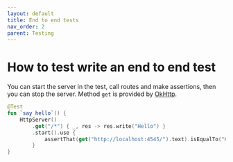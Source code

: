 ```yaml
---
layout: default
title: End to end tests
nav_order: 2
parent: Testing
---
```


# How to test write an end to end test

You can start the server in the test, call routes and make assertions, then you can stop the server.
Method `get` is provided by [OkHttp](https://square.github.io/okhttp/).

```kotlin
@Test
fun `say hello`() {
    HttpServer()
        .get("/*") { _, res -> res.write("Hello") }
        .start().use {
            assertThat(get("http://localhost:4545/").text).isEqualTo("Hello")
        }
}
```
